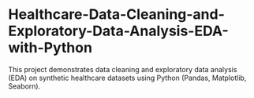 # Healthcare-Data-Cleaning-and-Exploratory-Data-Analysis-EDA-with-Python
This project demonstrates data cleaning and exploratory data analysis (EDA) on synthetic healthcare datasets using Python (Pandas, Matplotlib, Seaborn).
